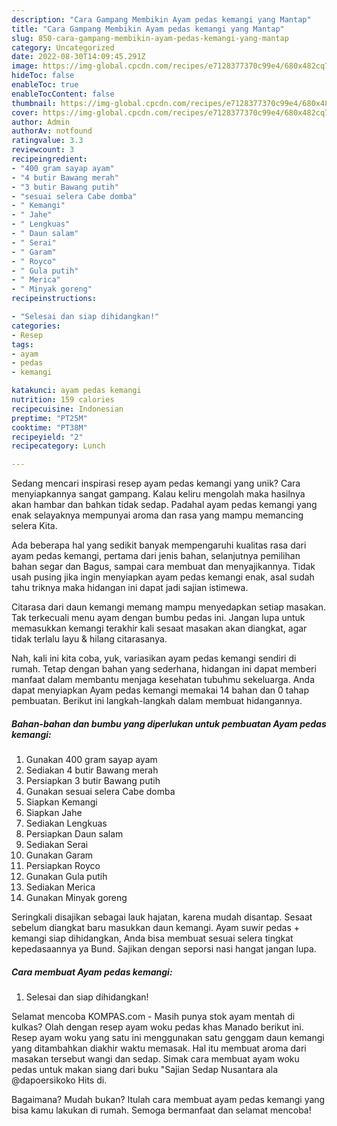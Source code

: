 ```yaml
---
description: "Cara Gampang Membikin Ayam pedas kemangi yang Mantap"
title: "Cara Gampang Membikin Ayam pedas kemangi yang Mantap"
slug: 850-cara-gampang-membikin-ayam-pedas-kemangi-yang-mantap
category: Uncategorized
date: 2022-08-30T14:09:45.291Z
image: https://img-global.cpcdn.com/recipes/e7128377370c99e4/680x482cq70/ayam-pedas-kemangi-foto-resep-utama.jpg
hideToc: false
enableToc: true
enableTocContent: false
thumbnail: https://img-global.cpcdn.com/recipes/e7128377370c99e4/680x482cq70/ayam-pedas-kemangi-foto-resep-utama.jpg
cover: https://img-global.cpcdn.com/recipes/e7128377370c99e4/680x482cq70/ayam-pedas-kemangi-foto-resep-utama.jpg
author: Admin
authorAv: notfound
ratingvalue: 3.3
reviewcount: 3
recipeingredient:
- "400 gram sayap ayam"
- "4 butir Bawang merah"
- "3 butir Bawang putih"
- "sesuai selera Cabe domba"
- " Kemangi"
- " Jahe"
- " Lengkuas"
- " Daun salam"
- " Serai"
- " Garam"
- " Royco"
- " Gula putih"
- " Merica"
- " Minyak goreng"
recipeinstructions:

- "Selesai dan siap dihidangkan!"
categories:
- Resep
tags:
- ayam
- pedas
- kemangi

katakunci: ayam pedas kemangi 
nutrition: 159 calories
recipecuisine: Indonesian
preptime: "PT25M"
cooktime: "PT38M"
recipeyield: "2"
recipecategory: Lunch

---
```





Sedang mencari inspirasi resep ayam pedas kemangi yang unik? Cara menyiapkannya sangat gampang. Kalau keliru mengolah maka hasilnya akan hambar dan bahkan tidak sedap. Padahal ayam pedas kemangi yang enak selayaknya mempunyai aroma dan rasa yang mampu memancing selera Kita.





Ada beberapa hal yang sedikit banyak mempengaruhi kualitas rasa dari ayam pedas kemangi, pertama dari jenis bahan, selanjutnya pemilihan bahan segar dan Bagus, sampai cara membuat dan menyajikannya. Tidak usah pusing jika ingin menyiapkan ayam pedas kemangi enak,      asal sudah tahu triknya maka hidangan ini dapat jadi sajian istimewa.














Citarasa dari daun kemangi memang mampu menyedapkan setiap masakan. Tak terkecuali menu ayam dengan bumbu pedas ini. Jangan lupa untuk memasukkan kemangi terakhir kali sesaat masakan akan diangkat, agar tidak terlalu layu &amp; hilang citarasanya.






Nah, kali ini kita coba, yuk, variasikan ayam pedas kemangi sendiri di rumah. Tetap dengan bahan yang sederhana, hidangan ini dapat memberi manfaat dalam membantu menjaga kesehatan tubuhmu sekeluarga. Anda dapat menyiapkan Ayam pedas kemangi memakai 14 bahan dan 0 tahap pembuatan. Berikut ini langkah-langkah dalam membuat hidangannya.

<!--inarticleads1-->

##### Bahan-bahan dan bumbu yang diperlukan untuk pembuatan Ayam pedas kemangi:

1. Gunakan 400 gram sayap ayam
1. Sediakan 4 butir Bawang merah
1. Persiapkan 3 butir Bawang putih
1. Gunakan sesuai selera Cabe domba
1. Siapkan  Kemangi
1. Siapkan  Jahe
1. Sediakan  Lengkuas
1. Persiapkan  Daun salam
1. Sediakan  Serai
1. Gunakan  Garam
1. Persiapkan  Royco
1. Gunakan  Gula putih
1. Sediakan  Merica
1. Gunakan  Minyak goreng


Seringkali disajikan sebagai lauk hajatan, karena mudah disantap. Sesaat sebelum diangkat baru masukkan daun kemangi. Ayam suwir pedas + kemangi siap dihidangkan, Anda bisa membuat sesuai selera tingkat kepedasaannya ya Bund. Sajikan dengan seporsi nasi hangat jangan lupa. 

<!--inarticleads2-->

##### Cara membuat Ayam pedas kemangi:


1. Selesai dan siap dihidangkan!

Selamat mencoba KOMPAS.com - Masih punya stok ayam mentah di kulkas? Olah dengan resep ayam woku pedas khas Manado berikut ini. Resep ayam woku yang satu ini menggunakan satu genggam daun kemangi yang ditambahkan diakhir waktu memasak. Hal itu membuat aroma dari masakan tersebut wangi dan sedap. Simak cara membuat ayam woku pedas untuk makan siang dari buku &#34;Sajian Sedap Nusantara ala @dapoersikoko Hits di. 

Bagaimana? Mudah bukan? Itulah cara membuat ayam pedas kemangi yang bisa kamu lakukan di rumah. Semoga bermanfaat dan selamat mencoba!
